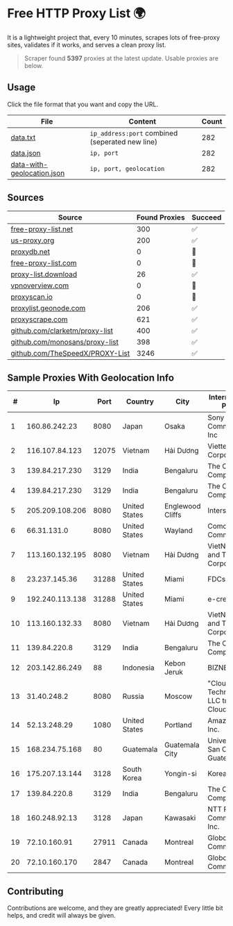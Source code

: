 
# Free HTTP Proxy List 🌍

It is a lightweight project that, every 10 minutes, scrapes lots of free-proxy sites, validates if it works, and serves a clean proxy list.


> Scraper found **5397** proxies at the latest update. Usable proxies are below.

## Usage

Click the file format that you want and copy the URL.


|File|Content|Count|
|----|-------|-----|
|[data.txt](https://raw.githubusercontent.com/themiralay/Proxy-List-World/master/data.txt)|`ip_address:port` combined (seperated new line)|282|
|[data.json](https://raw.githubusercontent.com/themiralay/Proxy-List-World/master/data.json)|`ip, port`|282|
|[data-with-geolocation.json](https://raw.githubusercontent.com/themiralay/Proxy-List-World/master/data-with-geolocation.json)|`ip, port, geolocation`|282|

## Sources

|Source|Found Proxies|Succeed|
|------|-------------|-------|
|[free-proxy-list.net](https://free-proxy-list.net)|300|✅|
|[us-proxy.org](https://www.us-proxy.org)|200|✅|
|[proxydb.net](http://proxydb.net)|0|🚫|
|[free-proxy-list.com](https://free-proxy-list.com/?page=&port=&type%5B%5D=http&type%5B%5D=https&up_time=0&search=Search)|0|🚫|
|[proxy-list.download](https://www.proxy-list.download/HTTP)|26|✅|
|[vpnoverview.com](https://vpnoverview.com/privacy/anonymous-browsing/free-proxy-servers)|0|🚫|
|[proxyscan.io](https://www.proxyscan.io)|0|🚫|
|[proxylist.geonode.com](https://proxylist.geonode.com/api/proxy-list?limit=300&page=1&sort_by=lastChecked&sort_type=desc&protocols=http,https)|206|✅|
|[proxyscrape.com](https://api.proxyscrape.com/v2/?request=displayproxies&protocol=http&timeout=10000&country=all&ssl=all&anonymity=all)|621|✅|
|[github.com/clarketm/proxy-list](https://raw.githubusercontent.com/clarketm/proxy-list/master/proxy-list-raw.txt)|400|✅|
|[github.com/monosans/proxy-list](https://raw.githubusercontent.com/monosans/proxy-list/main/proxies/http.txt)|398|✅|
|[github.com/TheSpeedX/PROXY-List](https://raw.githubusercontent.com/TheSpeedX/PROXY-List/master/http.txt)|3246|✅|


## Sample Proxies With Geolocation Info

|#|Ip|Port|Country|City|Internet Service Provider|
|-|--|----|-------|----|-------------------------|
|1|160.86.242.23|8080|Japan|Osaka|Sony Network Communications Inc|
|2|116.107.84.123|12075|Vietnam|Hải Dương|Viettel Corporation|
|3|139.84.217.230|3129|India|Bengaluru|The Constant Company, LLC|
|4|139.84.217.230|3129|India|Bengaluru|The Constant Company, LLC|
|5|205.209.108.206|8080|United States|Englewood Cliffs|Interserver, Inc|
|6|66.31.131.0|8080|United States|Wayland|Comcast Cable Communications|
|7|113.160.132.195|8080|Vietnam|Hải Dương|VietNam Post and Telecom Corporation|
|8|23.237.145.36|31288|United States|Miami|FDCservers.net|
|9|192.240.113.138|31288|United States|Miami|e-creativity|
|10|113.160.132.33|8080|Vietnam|Hải Dương|VietNam Post and Telecom Corporation|
|11|139.84.220.8|3129|India|Bengaluru|The Constant Company, LLC|
|12|203.142.86.249|88|Indonesia|Kebon Jeruk|BIZNET|
|13|31.40.248.2|8080|Russia|Moscow|"Cloud Technologies" LLC trading as Cloud.ru|
|14|52.13.248.29|1080|United States|Portland|Amazon.com, Inc.|
|15|168.234.75.168|80|Guatemala|Guatemala City|Universidad de San Carlos de Guatemala|
|16|175.207.13.144|3128|South Korea|Yongin-si|Korea Telecom|
|17|139.84.220.8|3129|India|Bengaluru|The Constant Company, LLC|
|18|160.248.92.13|3128|Japan|Kawasaki|NTT PC Communications, Inc.|
|19|72.10.160.91|27911|Canada|Montreal|GloboTech Communications|
|20|72.10.160.170|2847|Canada|Montreal|GloboTech Communications|



## Contributing

Contributions are welcome, and they are greatly appreciated! Every
little bit helps, and credit will always be given.

